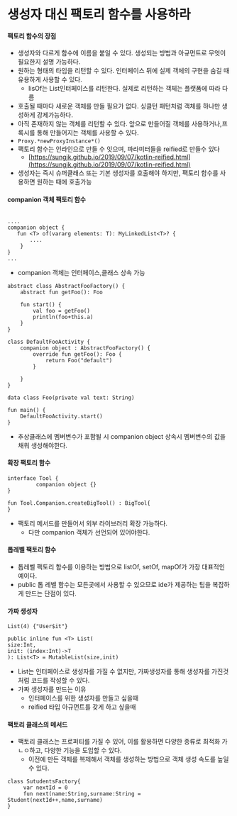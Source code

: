 # 생성자 대신 팩토리 함수를 사용하라

#### 팩토리 함수의 장점

* 생성자와 다르게 함수에 이름을 붙일 수 있다. 생성되는 방법과 아규먼트로 무엇이 필요한지 설명 가능하다.
* 원하는 형태의 타입을 리턴할 수 있다. 인터페이스 뒤에 실제 객체의 구현을 숨길 때 유용하게 사용할 수 있다.
  * lisOf는 List인터페이스를 리턴한다. 실제로 리턴하는 객체는 플랫폼에 따라 다름
* 호출될 때마다 새로운 객체를 만들 필요가 없다. 싱클턴 패턴처럼 객체를 하나만 생성하게 강제가능하다.
* 아직 존재하지 않는 객체를 리턴할 수 있다. 앞으로 만들어질 객체를 사용하거나,프록시를 통해 만들어지는 객체를 사용할 수 있다.
* `Proxy.*newProxyInstance*()`
* 팩토리 함수는 인라인으로 만들 수 잇으며, 파라미터들을 reified로 만들수 있다
  * [https://sungjk.github.io/2019/09/07/kotlin-reified.html](https://sungjk.github.io/2019/09/07/kotlin-reified.html)
* 생성자는 즉시 슈퍼클래스 또는 기본 생성자를 호출해야 하지만, 팩토리 함수를 사용하면 원하는 때에 호출가능

#### companion 객체 팩토리 함수

```

....
companion object {
   fun <T> of(vararg elements: T): MyLinkedList<T>? {
       ....
    }
}
...
```

* companion 객체는 인터페이스,클래스 상속 가능

```
abstract class AbstractFooFactory() {
    abstract fun getFoo(): Foo

    fun start() {
        val foo = getFoo()
        println(foo+this.a)
    }
}

class DefaultFooActivity {
    companion object : AbstractFooFactory() {
        override fun getFoo(): Foo {
            return Foo("default")
        }

    }
}

data class Foo(private val text: String)

fun main() {
    DefaultFooActivity.start()
}
```

* 추상클래스에 멤버변수가 포함될 시 companion object 상속시 멤버변수의 값을 채워 생성해야한다.

#### 확장 팩토리 함수

```
interface Tool {
         companion object {}
}

fun Tool.Companion.createBigTool() : BigTool{
}
```

* 팩토리 메서드를 만들어서 외부 라이브러리 확장 가능하다.
  * 다만 companion 객체가 선언되어 있어야한다.

#### 톱레벨 팩토리 함수

* 톱레벨 팩토리 함수를 이용하는 방법으로 listOf, setOf, mapOf가 가장 대표적인 예이다.
* public 톱 레벨 함수는 모든곳에서 사용할 수 있으므로 ide가 제공하는 팁을 복잡하게 만드는 단점이 있다.

#### 가짜 생성자

```
List(4) {"User$it"}

public inline fun <T> List(
size:Int,
init: (index:Int)->T
): List<T> = MutableList(size,init)
```

* List는 인터페이스로 생성자를 가질 수 없지만, 가짜생성자를 통해 생성자를 가진것처럼 코드를 작성할 수 있다.
* 가짜 생성자를 만드는 이유
  * 인터페이스를 위한 생성자를 만들고 싶을때
  * reified 타입 아규먼트를 갖게 하고 싶을때

#### 팩토리 클래스의 메서드

* 팩토리 클래스는 프로퍼티를 가질 수 있어, 이를 활용하면 다양한 종류로 최적화 가ㄴㅇ하고, 다양한 기능을 도입할 수 있다.
  * 이전에 만든 객체를 복제해서 객체를 생성하는 방법으로 객체 생성 속도를 높일 수 있다.

```
class SutudentsFactory{
     var nextId = 0
     fun next(name:String,surname:String = Student(nextId++,name,surname)
}
```
